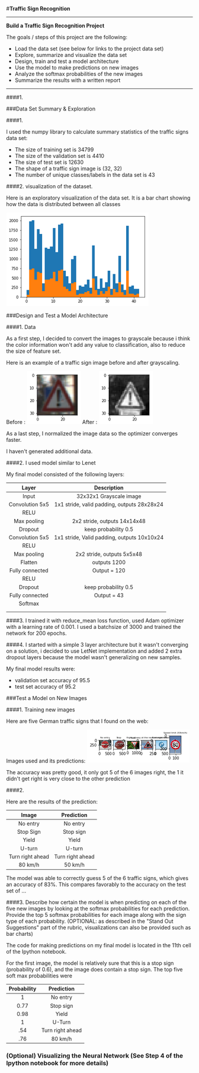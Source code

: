 #**Traffic Sign Recognition** 


---

**Build a Traffic Sign Recognition Project**

The goals / steps of this project are the following:
* Load the data set (see below for links to the project data set)
* Explore, summarize and visualize the data set
* Design, train and test a model architecture
* Use the model to make predictions on new images
* Analyze the softmax probabilities of the new images
* Summarize the results with a written report


[//]: # (Image References)

[image1]: ./examples/signs_distribution.png "Visualization"
[image2]: ./examples/before_grayscale.png "Grayscaling"
[image3]: ./examples/after_grayscale.png "Grayscaling"
[image4]: ./examples/sign_grayscaled_normalized.png "Random Noise"
[image5]: ./examples/newsigns.png "Unseen Traffic Signs"

---


####1.  

###Data Set Summary & Exploration

####1.

I used the numpy library to calculate summary statistics of the traffic
signs data set:

* The size of training set is 34799
* The size of the validation set is 4410
* The size of test set is 12630
* The shape of a traffic sign image is (32, 32)
* The number of unique classes/labels in the data set is 43

####2. visualization of the dataset.

Here is an exploratory visualization of the data set. It is a bar chart showing how the data is distributed between all classes

![alt text][image1]

###Design and Test a Model Architecture

####1. Data

As a first step, I decided to convert the images to grayscale because i think the color information won't add any value to classification, also to reduce the size of feature set.

Here is an example of a traffic sign image before and after grayscaling.

Before : ![alt text][image2]
After : ![alt text][image3]

As a last step, I normalized the image data so the optimizer converges faster.

I haven't generated additional data.


####2. I used model similar to Lenet

My final model consisted of the following layers:

| Layer         		|     Description	        					| 
|:---------------------:|:---------------------------------------------:| 
| Input         		| 32x32x1 Grayscale image   							| 
| Convolution 5x5     	| 1x1 stride, valid padding, outputs 28x28x24 	|
| RELU					|												|
| Max pooling	      	| 2x2 stride,  outputs 14x14x48				|
| Dropout               | keep probability 0.5
| Convolution 5x5	    | 1x1 stride, Valid padding, outputs 10x10x24      									|
| RELU					|												|
| Max pooling	      	| 2x2 stride,  outputs 5x5x48				|
| Flatten	        |  outputs 1200      									|
| Fully connected		| Output = 120       									|
| RELU					|												|
| Dropout               | keep probability 0.5
| Fully connected		| Output = 43       									|
| Softmax				|        									|
|						|												|
|						|												|
 


####3. I trained it with reduce_mean loss function, used Adam optimizer with a learning rate of 0.001. I used a batchsize of 3000 and trained the network for 200 epochs.


####4. I started with a simple 3 layer architecture but it wasn't converging on a solution, i decided to use LetNet implementation and added 2 extra dropout layers because the model wasn't generalizing on new samples.


My final model results were:
* validation set accuracy of 95.5 
* test set accuracy of 95.2

###Test a Model on New Images

####1. Training new images

Here are five German traffic signs that I found on the web:

Images used and its predictions:
![alt text][image5] 

The accuracy was pretty good, it only got 5 of the 6 images right, the 1 it didn't get right is very close to the other prediction

####2.

Here are the results of the prediction:

| Image			        |     Prediction	        					| 
|:---------------------:|:---------------------------------------------:| 
| No entry      		| No entry   									| 
| Stop Sign      		| Stop sign   									| 
| Yield					| Yield											|
| U-turn     			| U-turn 										|
| Turn right ahead					| Turn right ahead										|
| 80 km/h	      		| 50 km/h					 				|


The model was able to correctly guess 5 of the 6 traffic signs, which gives an accuracy of 83%. This compares favorably to the accuracy on the test set of ...

####3. Describe how certain the model is when predicting on each of the five new images by looking at the softmax probabilities for each prediction. Provide the top 5 softmax probabilities for each image along with the sign type of each probability. (OPTIONAL: as described in the "Stand Out Suggestions" part of the rubric, visualizations can also be provided such as bar charts)

The code for making predictions on my final model is located in the 11th cell of the Ipython notebook.

For the first image, the model is relatively sure that this is a stop sign (probability of 0.6), and the image does contain a stop sign. The top five soft max probabilities were

| Probability         	|     Prediction	        					| 
|:---------------------:|:---------------------------------------------:| 
| 1         			|  No entry   									| 
| 0.77     				| Stop sign 										|
| 0.98					| Yield											|
| 1	      			| U-Turn				 				|
| .54				    | Turn right ahead      							|
| .76				    | 80 km/h      							|




### (Optional) Visualizing the Neural Network (See Step 4 of the Ipython notebook for more details)


